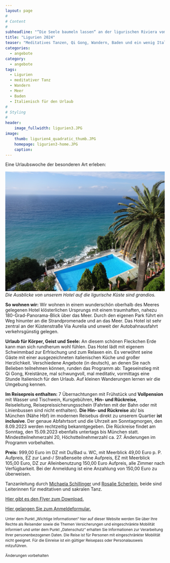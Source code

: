 ```yaml
---
layout: page
#
# Content
#
subheadline: "“Die Seele baumeln lassen“ an der ligurischen Riviera vom 8. bis 15. September 2024 - <strong>AUSGEBUCHT</strong>"
title: "Ligurien 2024"
teaser: "Meditatives Tanzen, Qi Gong, Wandern, Baden und ein wenig Italienisch für den Urlaub lernen"
categories:
  - angebote
category:
  - angebote
tags:
  - Ligurien
  - meditativer Tanz
  - Wandern
  - Meer
  - Baden
  - Italienisch für den Urlaub
#
# Styling
#
header:
    image_fullwidth: ligurien3.JPG
image:
    thumb: ligurien4_quadratic_thumb.JPG
    homepage: ligurien3-home.JPG
    caption:
---
```


Eine Urlaubswoche der besonderen Art erleben:

![Die Ausblicke von unserem Hotel auf die ligurische Küste sind grandios.](/images/Ligurien15.JPG)
*Die Ausblicke von unserem Hotel auf die ligurische Küste sind grandios.*

**So wohnen wir:** Wir wohnen in einem wunderschön oberhalb des Meeres gelegenen Hotel klösterlichen Ursprungs mit einem traumhaften, nahezu 180-Grad-Panorama-Blick über das Meer. Durch den eigenen Park führt ein Weg hinunter an die Strandpromenade und an das Meer. Das Hotel ist sehr zentral an der Küstenstraße Via Aurelia und unweit der Autobahnausfahrt verkehrsgünstig gelegen.

**Urlaub für Körper, Geist und Seele:** An diesem schönen Fleckchen Erde kann man sich rundherum wohl fühlen. Das Hotel lädt mit eigenem Schwimmbad zur Erfrischung und zum Relaxen ein. Es verwöhnt seine Gäste mit einer ausgezeichneten italienischen Küche und großer Herzlichkeit. Verschiedene Angebote (in deutsch), an denen Sie nach Belieben teilnehmen können, runden das Programm ab: Tageseinstieg mit Qi Gong, Kreistänze, mal schwungvoll, mal meditativ, vormittags eine Stunde Italienisch für den Urlaub. Auf kleinen Wanderungen lernen wir die Umgebung kennen.

**Im Reisepreis enthalten:** 7 Übernachtungen mit Frühstück und **Vollpension** mit Wasser und Tischwein, Kursgebühren, **Hin- und Rückreise**, Reiseleitung, Reisepreissicherungsschein (Fahrten mit der Bahn oder mit Linienbussen sind nicht enthalten).
**Die Hin- und Rückreise** ab/ bis München (Nähe Hbf) im modernen Reisebus direkt zu unserem Quartier **ist inclusive**. Der genaue Abfahrtsort und die Uhrzeit am Sonntagmorgen, den 8.09.2023 werden rechtzeitig bekanntgegeben. Die Rückreise findet am Sonntag, den 15.09.2023 ebenfalls untertags bis München statt.
Mindestteilnehmerzahl 20, Höchstteilnehmerzahl ca. 27. Änderungen im Programm vorbehalten.

**Preis:** 999,00 Euro im DZ mit Du/Bad u. WC, mit Meerblick 49,00 Euro p. P. Aufpreis, EZ zur Land-/ Straßenseite ohne Aufpreis, EZ mit Meerblick 105,00 Euro, DZ zur Alleinbenutzung 150,00 Euro Aufpreis, alle Zimmer nach Verfügbarkeit. Bei der Anmeldung ist eine Anzahlung von 150,00 Euro zu überweisen.

Tanzanleitung durch [Michaela Schillinger](/referenten/) und [Rosalie Scherlein](/ueber-uns/), beide sind Leiterinnen für meditativen und sakralen Tanz.

[Hier gibt es den Flyer zum Download.](/assets/downloads/Ligurien_2024.pdf)

[Hier gelangen Sie zum Anmeldeformular.](/anmeldung/)

<body><small>
Unter dem Punkt „Wichtige Informationen“ hier auf dieser Website werden Sie über Ihre Rechte als Reisender sowie die Themen Versicherungen und eingeschränkte Mobilität informiert und unter dem Punkt „Datenschutz“ erhalten Sie Informationen zur Verarbeitung Ihrer personenbezogenen Daten. Die Reise ist für Personen mit eingeschränkter Mobilität nicht geeignet. Für die Einreise ist ein gültiger Reisepass oder Personalausweis mitzuführen.

Änderungen vorbehalten
</small></body>
